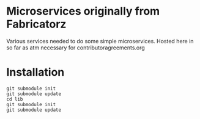 # Microservices originally from Fabricatorz

Various services needed to do some simple microservices.
Hosted here in so far as atm necessary for contributoragreements.org

# Installation

```git clone git@github.com:Fabricatorz/service.fabricatorz.com.git
git submodule init
git submodule update
cd lib
git submodule init
git submodule update
```

